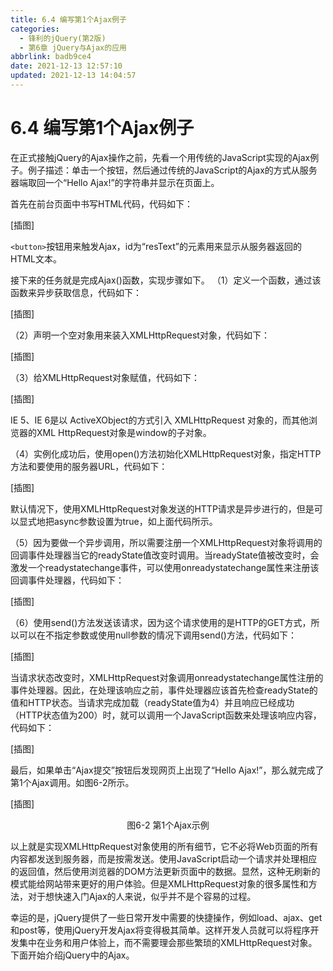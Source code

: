 ```yaml
---
title: 6.4 编写第1个Ajax例子
categories:
  - 锋利的jQuery(第2版)
  - 第6章 jQuery与Ajax的应用
abbrlink: badb9ce4
date: 2021-12-13 12:57:10
updated: 2021-12-13 14:04:57
---
```

# 6.4 编写第1个Ajax例子
在正式接触jQuery的Ajax操作之前，先看一个用传统的JavaScript实现的Ajax例子。例子描述：单击一个按钮，然后通过传统的JavaScript的Ajax的方式从服务器端取回一个“Hello Ajax!”的字符串并显示在页面上。

首先在前台页面中书写HTML代码，代码如下：

[插图]

`<button>`按钮用来触发Ajax，id为“resText”的元素用来显示从服务器返回的HTML文本。

接下来的任务就是完成Ajax()函数，实现步骤如下。
（1）定义一个函数，通过该函数来异步获取信息，代码如下：

[插图]

（2）声明一个空对象用来装入XMLHttpRequest对象，代码如下：

[插图]

（3）给XMLHttpRequest对象赋值，代码如下：

[插图]

IE 5、IE 6是以 ActiveXObject的方式引入 XMLHttpRequest 对象的，而其他浏览器的XML HttpRequest对象是window的子对象。

（4）实例化成功后，使用open()方法初始化XMLHttpRequest对象，指定HTTP方法和要使用的服务器URL，代码如下：

[插图]

默认情况下，使用XMLHttpRequest对象发送的HTTP请求是异步进行的，但是可以显式地把async参数设置为true，如上面代码所示。

（5）因为要做一个异步调用，所以需要注册一个XMLHttpRequest对象将调用的回调事件处理器当它的readyState值改变时调用。当readyState值被改变时，会激发一个readystatechange事件，可以使用onreadystatechange属性来注册该回调事件处理器，代码如下：

[插图]

（6）使用send()方法发送该请求，因为这个请求使用的是HTTP的GET方式，所以可以在不指定参数或使用null参数的情况下调用send()方法，代码如下：

[插图]

当请求状态改变时，XMLHttpRequest对象调用onreadystatechange属性注册的事件处理器。因此，在处理该响应之前，事件处理器应该首先检查readyState的值和HTTP状态。当请求完成加载（readyState值为4）并且响应已经成功（HTTP状态值为200）时，就可以调用一个JavaScript函数来处理该响应内容，代码如下：

[插图]

最后，如果单击“Ajax提交”按钮后发现网页上出现了“Hello Ajax!”，那么就完成了第1个Ajax调用。如图6-2所示。

[插图]

<center>图6-2 第1个Ajax示例</center>

以上就是实现XMLHttpRequest对象使用的所有细节，它不必将Web页面的所有内容都发送到服务器，而是按需发送。使用JavaScript启动一个请求并处理相应的返回值，然后使用浏览器的DOM方法更新页面中的数据。显然，这种无刷新的模式能给网站带来更好的用户体验。但是XMLHttpRequest对象的很多属性和方法，对于想快速入门Ajax的人来说，似乎并不是个容易的过程。

幸运的是，jQuery提供了一些日常开发中需要的快捷操作，例如load、ajax、get和post等，使用jQuery开发Ajax将变得极其简单。这样开发人员就可以将程序开发集中在业务和用户体验上，而不需要理会那些繁琐的XMLHttpRequest对象。下面开始介绍jQuery中的Ajax。

